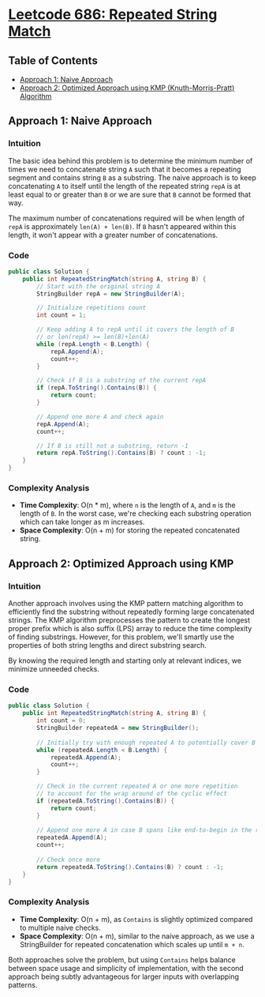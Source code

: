 # [Leetcode 686: Repeated String Match](https://leetcode.com/problems/repeated-string-match/)

## Table of Contents
- [Approach 1: Naive Approach](#approach-1-naive-approach)
- [Approach 2: Optimized Approach using KMP (Knuth-Morris-Pratt) Algorithm](#approach-2-optimized-approach-using-kmp)

## Approach 1: Naive Approach

### Intuition
The basic idea behind this problem is to determine the minimum number of times we need to concatenate string `A` such that it becomes a repeating segment and contains string `B` as a substring. The naive approach is to keep concatenating `A` to itself until the length of the repeated string `repA` is at least equal to or greater than `B` or we are sure that `B` cannot be formed that way.

The maximum number of concatenations required will be when length of `repA` is approximately `len(A) + len(B)`. If `B` hasn't appeared within this length, it won't appear with a greater number of concatenations.

### Code
```csharp
public class Solution {
    public int RepeatedStringMatch(string A, string B) {
        // Start with the original string A
        StringBuilder repA = new StringBuilder(A);

        // Initialize repetitions count
        int count = 1;

        // Keep adding A to repA until it covers the length of B
        // or len(repA) >= len(B)+len(A)
        while (repA.Length < B.Length) {
            repA.Append(A);
            count++;
        }

        // Check if B is a substring of the current repA
        if (repA.ToString().Contains(B)) {
            return count;
        }

        // Append one more A and check again
        repA.Append(A);
        count++;

        // If B is still not a substring, return -1
        return repA.ToString().Contains(B) ? count : -1;
    }
}
```
### Complexity Analysis
- **Time Complexity**: O(n * m), where `n` is the length of `A`, and `m` is the length of `B`. In the worst case, we're checking each substring operation which can take longer as m increases.
- **Space Complexity**: O(n + m) for storing the repeated concatenated string.

## Approach 2: Optimized Approach using KMP

### Intuition
Another approach involves using the KMP pattern matching algorithm to efficiently find the substring without repeatedly forming large concatenated strings. The KMP algorithm preprocesses the pattern to create the longest proper prefix which is also suffix (LPS) array to reduce the time complexity of finding substrings. However, for this problem, we'll smartly use the properties of both string lengths and direct substring search.

By knowing the required length and starting only at relevant indices, we minimize unneeded checks.

### Code
```csharp
public class Solution {
    public int RepeatedStringMatch(string A, string B) {
        int count = 0;
        StringBuilder repeatedA = new StringBuilder();
        
        // Initially try with enough repeated A to potentially cover B fully
        while (repeatedA.Length < B.Length) {
            repeatedA.Append(A);
            count++;
        }

        // Check in the current repeated A or one more repetition
        // to account for the wrap around of the cyclic effect
        if (repeatedA.ToString().Contains(B)) {
            return count;
        }
        
        // Append one more A in case B spans like end-to-begin in the repeat cycle
        repeatedA.Append(A);
        count++;
        
        // Check once more
        return repeatedA.ToString().Contains(B) ? count : -1;
    }
}
```

### Complexity Analysis
- **Time Complexity**: O(n + m), as `Contains` is slightly optimized compared to multiple naive checks.
- **Space Complexity**: O(n + m), similar to the naive approach, as we use a StringBuilder for repeated concatenation which scales up until `m + n`.

Both approaches solve the problem, but using `Contains` helps balance between space usage and simplicity of implementation, with the second approach being subtly advantageous for larger inputs with overlapping patterns.

